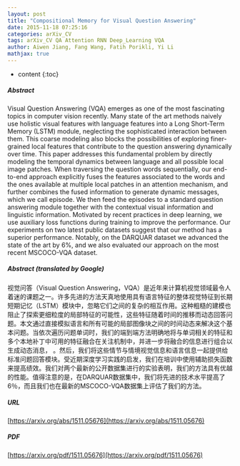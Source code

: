```yaml
---
layout: post
title: "Compositional Memory for Visual Question Answering"
date: 2015-11-18 07:25:16
categories: arXiv_CV
tags: arXiv_CV QA Attention RNN Deep_Learning VQA
author: Aiwen Jiang, Fang Wang, Fatih Porikli, Yi Li
mathjax: true
---
```


* content
{:toc}

##### Abstract
Visual Question Answering (VQA) emerges as one of the most fascinating topics in computer vision recently. Many state of the art methods naively use holistic visual features with language features into a Long Short-Term Memory (LSTM) module, neglecting the sophisticated interaction between them. This coarse modeling also blocks the possibilities of exploring finer-grained local features that contribute to the question answering dynamically over time. This paper addresses this fundamental problem by directly modeling the temporal dynamics between language and all possible local image patches. When traversing the question words sequentially, our end-to-end approach explicitly fuses the features associated to the words and the ones available at multiple local patches in an attention mechanism, and further combines the fused information to generate dynamic messages, which we call episode. We then feed the episodes to a standard question answering module together with the contextual visual information and linguistic information. Motivated by recent practices in deep learning, we use auxiliary loss functions during training to improve the performance. Our experiments on two latest public datasets suggest that our method has a superior performance. Notably, on the DARQUAR dataset we advanced the state of the art by 6$\%$, and we also evaluated our approach on the most recent MSCOCO-VQA dataset.

##### Abstract (translated by Google)
视觉问答（Visual Question Answering，VQA）是近年来计算机视觉领域最令人着迷的课题之一。许多先进的方法天真地使用具有语言特征的整体视觉特征到长期短期记忆（LSTM）模块中，忽略它们之间的复杂的相互作用。这种粗糙的建模也阻止了探索更细粒度的局部特征的可能性，这些特征随着时间的推移而动态回答问题。本文通过直接模拟语言和所有可能的局部图像块之间的时间动态来解决这个基本问题。当依次遍历问题单词时，我们的端到端方法明确地将与单词相关的特征和多个本地补丁中可用的特征融合在关注机制中，并进一步将融合的信息进行组合以生成动态消息， 。然后，我们将这些情节与情境视觉信息和语言信息一起提供给标准问题回答模块。受近期深度学习实践的启发，我们在培训中使用辅助损失函数来提高绩效。我们对两个最新的公开数据集进行的实验表明，我们的方法具有优越的性能。值得注意的是，在DARQUAR数据集中，我们将先进的技术水平提高了6％，而且我们也在最新的MSCOCO-VQA数据集上评估了我们的方法。

##### URL
[https://arxiv.org/abs/1511.05676](https://arxiv.org/abs/1511.05676)

##### PDF
[https://arxiv.org/pdf/1511.05676](https://arxiv.org/pdf/1511.05676)

